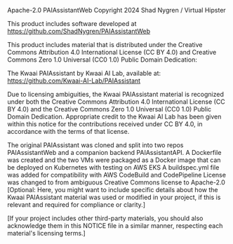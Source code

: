 Apache-2.0 PAIAssistantWeb
Copyright 2024 Shad Nygren / Virtual Hipster

This product includes software developed at https://github.com/ShadNygren/PAIAssistantWeb

This product includes material that is distributed under the Creative Commons Attribution 4.0 International License (CC BY 4.0) and Creative Commons Zero 1.0 Universal (CC0 1.0) Public Domain Dedication:

The Kwaai PAIAssistant by Kwaai AI Lab, available at:
https://github.com/Kwaai-AI-Lab/PAIAssistant

Due to licensing ambiguities, the Kwaai PAIAssistant material is recognized under both the Creative Commons Attribution 4.0 International License (CC BY 4.0) and the Creative Commons Zero 1.0 Universal (CC0 1.0) Public Domain Dedication.
Appropriate credit to the Kwaai AI Lab has been given within this notice for the contributions received under CC BY 4.0, in accordance with the terms of that license.

The original PAIAssistant was cloned and split into two repos PAIAssistantWeb and a companion backend PAIAssistantAPI.
A Dockerfile was created and the two VMs were packaged as a Docker image that can be deployed on Kubernetes with testing on AWS EKS
A buildspec.yml file was added for compatibility with AWS CodeBuild and CodePipeline
License was changed to from ambiguous Creative Commons license to Apache-2.0
[Optional: Here, you might want to include specific details about how the Kwaai PAIAssistant material was used or modified in your project, if this is relevant and required for compliance or clarity.]

[If your project includes other third-party materials, you should also acknowledge them in this NOTICE file in a similar manner, respecting each material's licensing terms.]
